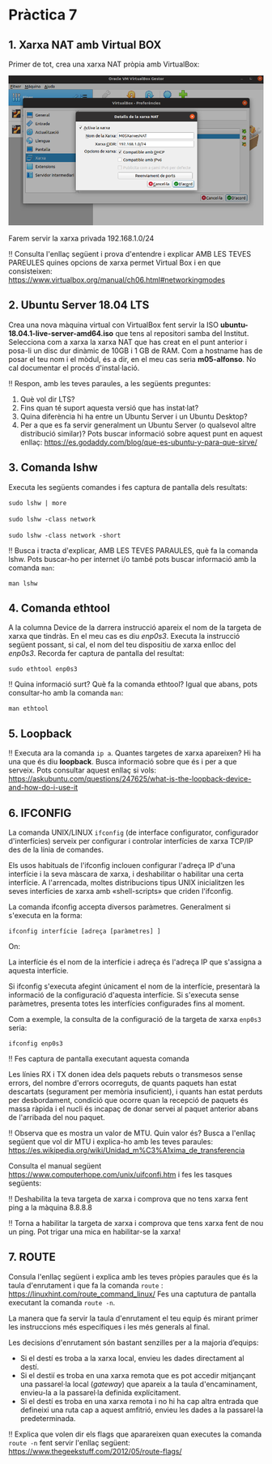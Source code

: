 # Pràctica 7

## 1. Xarxa NAT amb Virtual BOX

Primer de tot, crea una xarxa NAT pròpia amb VirtualBox:

![p7-xarxa-nat-propia.png](images/p7-xarxa-nat-propia.png)

Farem servir la xarxa privada 192.168.1.0/24

:bangbang: Consulta l'enllaç següent i prova d'entendre i explicar AMB LES TEVES PAREULES quines opcions de xarxa permet Virtual Box i en que consisteixen: https://www.virtualbox.org/manual/ch06.html#networkingmodes

## 2. Ubuntu Server 18.04 LTS

Crea una nova màquina virtual con VirtualBox fent servir la ISO **ubuntu-18.04.1-live-server-amd64.iso** que tens al repositori samba del Institut. Selecciona com a xarxa la xarxa NAT que has creat en el punt anterior i posa-li un disc dur dinàmic de 10GB i 1 GB de RAM. Com a hostname has de posar el teu nom i el mòdul, és a dir, en el meu cas seria **m05-alfonso**. No cal documentar el procés d'instal·lació.

:bangbang: Respon, amb les teves paraules, a les següents preguntes:

1. Què vol dir LTS?
2. Fins quan té suport aquesta versió que has instat·lat?
3. Quina diferència hi ha entre un Ubuntu Server i un Ubuntu Desktop?
4. Per a que es fa servir generalment un Ubuntu Server (o qualsevol altre distribució similar)? Pots buscar informació sobre aquest punt en aquest enllaç: https://es.godaddy.com/blog/que-es-ubuntu-y-para-que-sirve/

## 3. Comanda lshw

Executa les següents comandes i fes captura de pantalla dels resultats:

    sudo lshw | more
    
    sudo lshw -class network
    
    sudo lshw -class network -short

:bangbang: Busca i tracta d'explicar, AMB LES TEVES PARAULES, què fa la comanda lshw. Pots buscar-ho per internet i/o també pots buscar informació amb la comanda `man`:

	man lshw

## 4. Comanda ethtool

A la columna Device de la darrera instrucció apareix el nom de la targeta de xarxa que tindràs. En el meu cas es diu *enp0s3*. Executa la instrucció següent possant, si cal, el nom del teu dispositiu de xarxa enlloc del *enp0s3*. Recorda fer captura de pantalla del resultat:

	sudo ethtool enp0s3

:bangbang: Quina informació surt? Què fa la comanda ethtool? Igual que abans, pots consultar-ho amb la comanda `man`:

	man ethtool

## 5. Loopback

:bangbang: Executa ara la comanda `ip a`. Quantes targetes de xarxa apareixen? Hi ha una que és diu **loopback**. Busca informació sobre que és i per a que serveix. Pots consultar aquest enllaç si vols: https://askubuntu.com/questions/247625/what-is-the-loopback-device-and-how-do-i-use-it


## 6. IFCONFIG

La comanda UNIX/LINUX `ifconfig` (de interface configurator, configurador d'interfícies) serveix per configurar i controlar interfícies de xarxa TCP/IP des de la línia de comandes.

Els usos habituals de l'ifconfig inclouen configurar l'adreça IP d'una interfície i la seva màscara de xarxa, i deshabilitar o habilitar una certa interfície. A l'arrencada, moltes distribucions tipus UNIX inicialitzen les seves interfícies de xarxa amb «shell-scripts» que criden l'ifconfig.

La comanda ifconfig accepta diversos paràmetres. Generalment si s'executa en la forma:

    ifconfig interfície [adreça [paràmetres] ]

On:

La interfície és el nom de la interfície i adreça és l'adreça IP que s'assigna a aquesta interfície.

Si ifconfig s'executa afegint únicament el nom de la interfície, presentarà la informació de la configuració d'aquesta interfície. Si s'executa sense paràmetres, presenta totes les interfícies configurades fins al moment.

Com a exemple, la consulta de la configuració de la targeta de xarxa `enp0s3` seria:

    ifconfig enp0s3

:bangbang: Fes captura de pantalla executant aquesta comanda

Les línies RX i TX donen idea dels paquets rebuts o transmesos sense errors, del nombre d'errors ocorreguts, de quants paquets han estat descartats (segurament per memòria insuficient), i quants han estat perduts per desbordament, condició que ocorre quan la recepció de paquets és massa ràpida i el nucli és incapaç de donar servei al paquet anterior abans de l'arribada del nou paquet.

:bangbang: Observa que es mostra un valor de MTU. Quin valor és? Busca a l'enllaç següent que vol dir MTU i explica-ho amb les teves paraules: https://es.wikipedia.org/wiki/Unidad_m%C3%A1xima_de_transferencia

Consulta el manual següent https://www.computerhope.com/unix/uifconfi.htm i fes les tasques següents:

:bangbang: Deshabilita la teva targeta de xarxa i comprova que no tens xarxa fent ping a la màquina 8.8.8.8

:bangbang: Torna a habilitar la targeta de xarxa i comprova que tens xarxa fent de nou un ping. Pot trigar una mica en habilitar-se la xarxa!

## 7. ROUTE

Consula l'enllaç següent i explica amb les teves pròpies paraules que és la taula d'enrutament i que fa la comanda `route` : https://linuxhint.com/route_command_linux/
Fes una captutura de pantalla executant la comanda `route -n`. 

La manera que fa servir la taula d'enrutament el teu equip és mirant primer les instruccions més específiques i les més generals al final.

Les decisions d'enrutament són bastant senzilles per a la majoria d’equips:

* Si el destí es troba a la xarxa local, envieu les dades directament al destí.
* Si el destií es troba en una xarxa remota que es pot accedir mitjançant una passarel·la local (*gateway*) que apareix a la taula d'encaminament, envieu-la a la passarel·la definida explícitament.
* Si el destí es troba en una xarxa remota i no hi ha cap altra entrada que defineixi una ruta cap a aquest amfitrió, envieu les dades a la passarel·la predeterminada.

:bangbang: Explica que volen dir els flags que aparareixen quan executes la comanda `route -n` fent servir l'enllaç següent: https://www.thegeekstuff.com/2012/05/route-flags/
